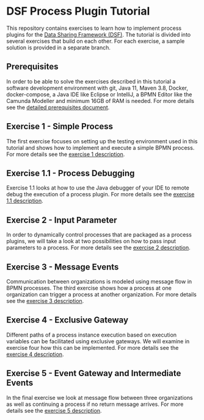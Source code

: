 # DSF Process Plugin Tutorial
This repository contains exercises to learn how to implement process plugins for the [Data Sharing Framework (DSF)](https://github.com/highmed/highmed-dsf). The tutorial is divided into several exercises that build on each other. For each exercise, a sample solution is provided in a separate branch.

## Prerequisites
In order to be able to solve the exercises described in this tutorial a software development environment with git, Java 11, Maven 3.8, Docker, docker-compose, a Java IDE like Eclipse or IntelliJ, a BPMN Editor like the Camunda Modeller and minimum 16GB of RAM is needed. For more details see the [detailed prerequisites document](exercises/prerequisites.md).

## Exercise 1 - Simple Process
The first exercise focuses on setting up the testing environment used in this tutorial and shows how to implement and execute a simple BPMN process. For more details see the [exercise 1 description](exercises/exercise-1.md).

## Exercise 1.1 - Process Debugging
Exercise 1.1 looks at how to use the Java debugger of your IDE to remote debug the execution of a process plugin. For more details see the [exercise 1.1 description](exercises/exercise-1-1.md).

## Exercise 2 - Input Parameter
In order to dynamically control processes that are packaged as a process plugins, we will take a look at two possibilities on how to pass input parameters to a process. For more details see the [exercise 2 description](exercises/exercise-2.md).

## Exercise 3 - Message Events
Communication between organizations is modeled using message flow in BPMN processes. The third exercise shows how a process at one organization can trigger a process at another organization. For more details see the [exercise 3 description](exercises/exercise-3.md).

## Exercise 4 - Exclusive Gateway
Different paths of a process instance execution based on execution variables can be facilitated using exclusive
gateways. We will examine in exercise four how this can be implemented. For more details see the [exercise 4 description](exercises/exercise-4.md).

## Exercise 5 - Event Gateway and Intermediate Events
In the final exercise we look at message flow between three organizations as well as continuing a process if no return message arrives. For more details see the [exercise 5 description](exercises/exercise-5.md).